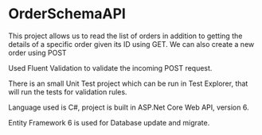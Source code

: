 # OrderSchemaAPI
 
This project allows us to read the list of orders in addition to getting the details of a specific order given its ID using GET. We can also create a new order using POST

Used Fluent Validation to validate the incoming POST request.

There is an small Unit Test project which can be run in Test Explorer, that will run the tests for validation rules.

Language used is C#, project is built in ASP.Net Core Web API, version 6.

Entity Framework 6 is used for Database update and migrate.

